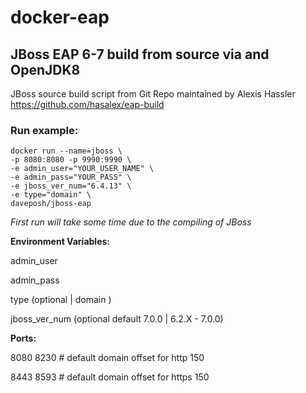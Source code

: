 # docker-eap
## JBoss EAP 6-7 build from source via and OpenJDK8
JBoss source build script from Git Repo maintained by Alexis Hassler
https://github.com/hasalex/eap-build

### Run example:
    docker run --name=jboss \
    -p 8080:8080 -p 9990:9990 \
    -e admin_user="YOUR_USER_NAME" \
    -e admin_pass="YOUR_PASS" \
    -e jboss_ver_num="6.4.13" \
    -e type="domain" \
    daveposh/jboss-eap
  
_First run will take some time due to the compiling of JBoss_
  
**Environment Variables:**

   admin_user <jboss admin console user>
  
   admin_pass <jboss admin console pasword>

  type (optional | domain )
 
  jboss_ver_num  (optional default 7.0.0 | 6.2.X - 7.0.0)
  
**Ports:**

  8080 8230 # default domain offset for http 150

  8443 8593 # default domain offset for https 150
